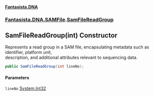 #### [Fantasista.DNA](index.md 'index')
### [Fantasista.DNA.SAMFile](Fantasista.DNA.SAMFile.md 'Fantasista.DNA.SAMFile').[SamFileReadGroup](Fantasista.DNA.SAMFile.SamFileReadGroup.md 'Fantasista.DNA.SAMFile.SamFileReadGroup')

## SamFileReadGroup(int) Constructor

Represents a read group in a SAM file, encapsulating metadata such as identifier, platform unit,  
description, and additional attributes relevant to sequencing data.

```csharp
public SamFileReadGroup(int lineNo);
```
#### Parameters

<a name='Fantasista.DNA.SAMFile.SamFileReadGroup.SamFileReadGroup(int).lineNo'></a>

`lineNo` [System.Int32](https://docs.microsoft.com/en-us/dotnet/api/System.Int32 'System.Int32')